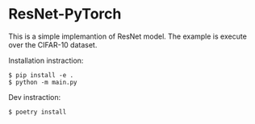 # ResNet-PyTorch
This is a simple implemantion of ResNet model.
The example is execute over the CIFAR-10 dataset.

Installation instraction:
```console
$ pip install -e .
$ python -m main.py
```

Dev instraction:
```console
$ poetry install
```